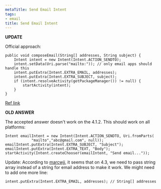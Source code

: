 ```yaml
---
metaTitle: Send Email Intent
tags:
- email
title: Send Email Intent
---
```


**UPDATE**


Official approach:



```
public void composeEmail(String[] addresses, String subject) {
    Intent intent = new Intent(Intent.ACTION_SENDTO);
    intent.setData(Uri.parse("mailto:")); // only email apps should handle this
    intent.putExtra(Intent.EXTRA_EMAIL, addresses);
    intent.putExtra(Intent.EXTRA_SUBJECT, subject);
    if (intent.resolveActivity(getPackageManager()) != null) {
        startActivity(intent);
    }
}

```

[Ref link](https://developer.android.com/guide/components/intents-common.html#Email)


**OLD ANSWER**


The accepted answer doesn't work on the 4.1.2. This should work on all platforms:



```
Intent emailIntent = new Intent(Intent.ACTION_SENDTO, Uri.fromParts(
            "mailto","abc@gmail.com", null));
emailIntent.putExtra(Intent.EXTRA_SUBJECT, "Subject");
emailIntent.putExtra(Intent.EXTRA_TEXT, "Body");
startActivity(Intent.createChooser(emailIntent, "Send email..."));

```

Update: According to [marcwjj](https://stackoverflow.com/users/1446995/marcwjj), it seems that on 4.3, we need to pass string array instead of a string for email address to make it work. We might need to add one more line:



```
intent.putExtra(Intent.EXTRA_EMAIL, addresses); // String[] addresses

```
